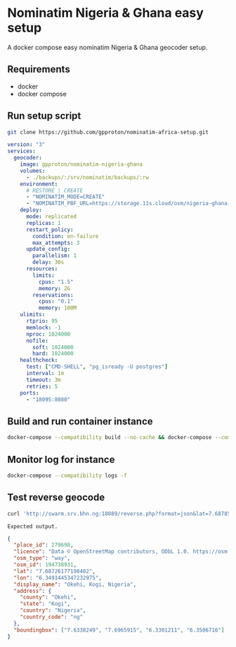 # Nominatim Nigeria & Ghana easy setup

A docker compose easy nominatim Nigeria & Ghana geocoder setup.

## Requirements

- docker
- docker compose

## Run setup script

```bash
git clone https://github.com/gpproton/nominatim-africa-setup.git
```

```yml
version: "3"
services:
  geocoder:
    image: gpproton/nominatim-nigeria-ghana
    volumes:
      - ./backups/:/srv/nominatim/backups/:rw
    environment:
      # RESTORE | CREATE
      - "NOMINATIM_MODE=CREATE"
      - "NOMINATIM_PBF_URL=https://storage.11s.cloud/osm/nigeria-ghana-2021-06.osm.pbf"
    deploy:
      mode: replicated
      replicas: 1
      restart_policy:
        condition: on-failure
        max_attempts: 3
      update_config:
        parallelism: 1
        delay: 30s
      resources:
        limits:
          cpus: "1.5"
          memory: 2G
        reservations:
          cpus: "0.1"
          memory: 100M
    ulimits:
      rtprio: 95
      memlock: -1
      nproc: 1024000
      nofile:
        soft: 1024000
        hard: 1024000
    healthcheck:
      test: ["CMD-SHELL", "pg_isready -U postgres"]
      interval: 1m
      timeout: 3m
      retries: 5
    ports:
      - "18095:8080"
```

## Build and run container instance

```bash
docker-compose --compatibility build --no-cache && docker-compose --compatibility up -d
```

## Monitor log for instance

```bash
docker-compose --compatibility logs -f
```

## Test reverse geocode

```bash
curl 'http://swarm.srv.bhn.ng:18089/reverse.php?format=json&lat=7.6878561826248&lon=6.3472389957393&zoom=16'
```

`Expected output.`

```json
{
  "place_id": 279698,
  "licence": "Data © OpenStreetMap contributors, ODbL 1.0. https://osm.org/copyright",
  "osm_type": "way",
  "osm_id": 194738931,
  "lat": "7.68726177198402",
  "lon": "6.3491445347232975",
  "display_name": "Okehi, Kogi, Nigeria",
  "address": {
    "county": "Okehi",
    "state": "Kogi",
    "country": "Nigeria",
    "country_code": "ng"
  },
  "boundingbox": ["7.6338249", "7.6965915", "6.3301211", "6.3506716"]
}
```
